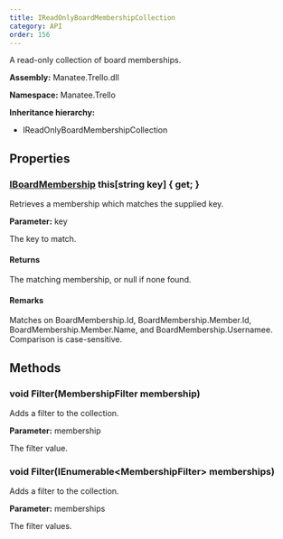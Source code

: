 ```yaml
---
title: IReadOnlyBoardMembershipCollection
category: API
order: 156
---
```


A read-only collection of board memberships.

**Assembly:** Manatee.Trello.dll

**Namespace:** Manatee.Trello

**Inheritance hierarchy:**

- IReadOnlyBoardMembershipCollection

## Properties

### [IBoardMembership](../IBoardMembership#iboardmembership) this[string key] { get; }

Retrieves a membership which matches the supplied key.

**Parameter:** key

The key to match.

#### Returns

The matching membership, or null if none found.

#### Remarks

Matches on BoardMembership.Id, BoardMembership.Member.Id, BoardMembership.Member.Name, and BoardMembership.Usernamee. Comparison is case-sensitive.

## Methods

### void Filter(MembershipFilter membership)

Adds a filter to the collection.

**Parameter:** membership

The filter value.

### void Filter(IEnumerable&lt;MembershipFilter&gt; memberships)

Adds a filter to the collection.

**Parameter:** memberships

The filter values.

